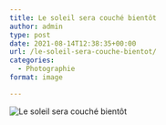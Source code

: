 ```yaml
---
title: Le soleil sera couché bientôt
author: admin
type: post
date: 2021-08-14T12:38:35+00:00
url: /le-soleil-sera-couche-bientot/
categories:
  - Photographie
format: image

---
```

![Le soleil sera couché bientôt](./dsc5038.jpg)